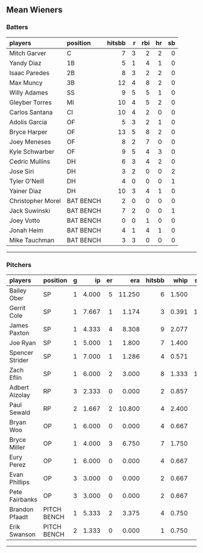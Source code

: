 ## Mean Wieners

### Batters

 
|players           |position  | hitsbb|  r| rbi| hr| sb| 
|:-----------------|:---------|------:|--:|---:|--:|--:| 
|Mitch Garver      |C         |      7|  3|   2|  2|  0| 
|Yandy Diaz        |1B        |      5|  1|   4|  1|  0| 
|Isaac Paredes     |2B        |      8|  3|   2|  2|  0| 
|Max Muncy         |3B        |     12|  4|   8|  2|  0| 
|Willy Adames      |SS        |      9|  5|   5|  1|  0| 
|Gleyber Torres    |MI        |     10|  4|   5|  2|  0| 
|Carlos Santana    |CI        |     10|  4|   2|  0|  0| 
|Adolis Garcia     |OF        |      5|  3|   2|  1|  0| 
|Bryce Harper      |OF        |     13|  5|   8|  2|  0| 
|Joey Meneses      |OF        |      8|  2|   7|  0|  0| 
|Kyle Schwarber    |OF        |      9|  5|   4|  3|  0| 
|Cedric Mullins    |DH        |      6|  3|   4|  2|  0| 
|Jose Siri         |DH        |      3|  2|   0|  0|  2| 
|Tyler O'Neill     |DH        |      4|  0|   0|  0|  1| 
|Yainer Diaz       |DH        |     10|  3|   4|  1|  0| 
|Christopher Morel |BAT BENCH |      2|  0|   0|  0|  0| 
|Jack Suwinski     |BAT BENCH |      7|  2|   0|  0|  1| 
|Joey Votto        |BAT BENCH |      0|  0|   1|  0|  0| 
|Jonah Heim        |BAT BENCH |      4|  1|   4|  1|  0| 
|Mike Tauchman     |BAT BENCH |      3|  3|   0|  0|  0| 


* * *

### Pitchers

 
|players         |position    |  g|    ip| er|    era| hitsbb|  whip| so|  w| sv| 
|:---------------|:-----------|--:|-----:|--:|------:|------:|-----:|--:|--:|--:| 
|Bailey Ober     |SP          |  1| 4.000|  5| 11.250|      6| 1.500|  4|  0|  0| 
|Gerrit Cole     |SP          |  1| 7.667|  1|  1.174|      3| 0.391| 11|  1|  0| 
|James Paxton    |SP          |  1| 4.333|  4|  8.308|      9| 2.077|  4|  0|  0| 
|Joe Ryan        |SP          |  1| 5.000|  1|  1.800|      7| 1.400|  7|  0|  0| 
|Spencer Strider |SP          |  1| 7.000|  1|  1.286|      4| 0.571|  9|  1|  0| 
|Zach Eflin      |SP          |  1| 6.000|  2|  3.000|      8| 1.333| 11|  0|  0| 
|Adbert Alzolay  |RP          |  3| 2.333|  0|  0.000|      2| 0.857|  3|  0|  3| 
|Paul Sewald     |RP          |  2| 1.667|  2| 10.800|      4| 2.400|  2|  0|  1| 
|Bryan Woo       |OP          |  1| 6.000|  0|  0.000|      4| 0.667|  5|  1|  0| 
|Bryce Miller    |OP          |  1| 4.000|  3|  6.750|      7| 1.750|  6|  0|  0| 
|Eury Perez      |OP          |  1| 6.000|  0|  0.000|      4| 0.667|  7|  0|  0| 
|Evan Phillips   |OP          |  3| 3.000|  0|  0.000|      2| 0.667|  3|  0|  2| 
|Pete Fairbanks  |OP          |  3| 3.000|  0|  0.000|      2| 0.667|  7|  1|  2| 
|Brandon Pfaadt  |PITCH BENCH |  1| 5.333|  2|  3.375|      4| 0.750|  5|  1|  0| 
|Erik Swanson    |PITCH BENCH |  2| 1.333|  0|  0.000|      1| 0.750|  0|  0|  0| 


* * *


